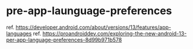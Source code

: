 # pre-app-launguage-preferences

ref. https://developer.android.com/about/versions/13/features/app-languages
ref. https://proandroiddev.com/exploring-the-new-android-13-per-app-language-preferences-8d99b971b578

